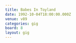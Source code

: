 ```yaml
---
title: Babes In Toyland
date: 1992-10-04T18:00:00.000Z
venue: v89
categories: gig
board: 8
layout: gig
---
```

